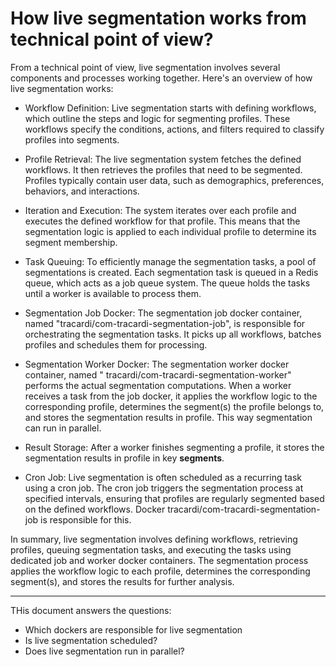 # How live segmentation works from technical point of view?

From a technical point of view, live segmentation involves several components and processes working together. Here's an
overview of how live segmentation works:

* Workflow Definition: Live segmentation starts with defining workflows, which outline the steps and logic for
  segmenting profiles. These workflows specify the conditions, actions, and filters required to classify profiles into
  segments.

* Profile Retrieval: The live segmentation system fetches the defined workflows. It then retrieves the profiles that
  need to be segmented. Profiles typically contain user data, such as demographics, preferences, behaviors, and
  interactions.

* Iteration and Execution: The system iterates over each profile and executes the defined workflow for that profile.
  This means that the segmentation logic is applied to each individual profile to determine its segment membership.

* Task Queuing: To efficiently manage the segmentation tasks, a pool of segmentations is created. Each segmentation task
  is queued in a Redis queue, which acts as a job queue system. The queue holds the tasks until a worker is available to
  process them.

* Segmentation Job Docker: The segmentation job docker container, named "tracardi/com-tracardi-segmentation-job", is
  responsible for orchestrating the segmentation tasks. It picks up all workflows, batches profiles and schedules them
  for processing.

* Segmentation Worker Docker: The segmentation worker docker container, named "
  tracardi/com-tracardi-segmentation-worker" performs the actual segmentation computations. When a worker receives a
  task from the job docker, it applies the workflow logic to the corresponding profile, determines the segment(s) the
  profile belongs to, and stores the segmentation results in profile. This way segmentation can run in parallel.

* Result Storage: After a worker finishes segmenting a profile, it stores the segmentation results in profile in key __segments__. 

* Cron Job: Live segmentation is often scheduled as a recurring task using a cron job. The cron job triggers the
  segmentation process at specified intervals, ensuring that profiles are regularly segmented based on the defined
  workflows. Docker tracardi/com-tracardi-segmentation-job is responsible for this.

In summary, live segmentation involves defining workflows, retrieving profiles, queuing segmentation tasks, and
executing the tasks using dedicated job and worker docker containers. The segmentation process applies the workflow
logic to each profile, determines the corresponding segment(s), and stores the results for further analysis.

---
THis document answers the questions:
- Which dockers are responsible for live segmentation
- Is live segmentation scheduled?
- Does live segmentation run in parallel?